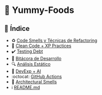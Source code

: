 # :bento: Yummy-Foods 

## :ledger: Índice 
* :recycle: [Code Smells y Técnicas de Refactoring](docs/codesmells-refactor-techniques.md)
* :soap: [Clean Code + XP Practices](docs/clean-code-xp-practices.md) 
* :heavy_check_mark: [Testing Debt](docs/TestingDebt.md) 
* :construction: [Bitácora de Desarrollo](docs/changelog.md) 
* :mag: [Análisis Estático](docs/static-analysis.md) 
* :robot: [DevExp + AI](docs/devexp-ai.md) 
* :octocat: [GitHub Actions](docs/github-actions.md)
* :nose: [Architectural Smells](docs/architectural-smells.md) 
* :information_source: [README.md](README.md)